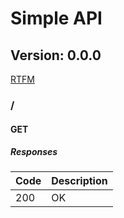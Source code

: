 # Simple API
## Version: 0.0.0

[RTFM](http://google.com)
### /

#### GET
##### Responses

| Code | Description |
| ---- | ----------- |
| 200 | OK |
